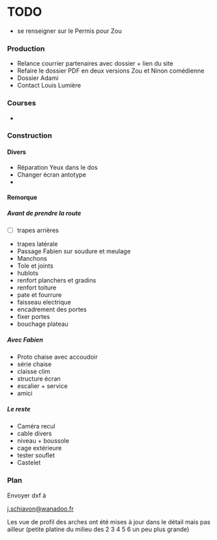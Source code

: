 # TODO

- se renseigner sur le Permis pour Zou

### Production

- Relance courrier partenaires avec dossier + lien du site
- Refaire le dossier PDF en deux versions Zou et Ninon comédienne
- Dossier Adami
- Contact Louis Lumière

### Courses

- 

### Construction

#### Divers

- Réparation Yeux dans le dos
- Changer écran antotype
- 
#### Remorque

##### Avant de prendre la route
- [ ] trapes arrières
- trapes latérale
- Passage Fabien sur soudure et meulage
- Manchons
- Tole et joints
- hublots
- renfort planchers et gradins
- renfort toiture
- pate et fourrure
- faisseau electrique
- encadrement des portes
- fixer portes
- bouchage plateau

##### Avec Fabien

- Proto chaise avec accoudoir
- série chaise
- claisse clim
- structure écran
- escalier + service
- amici

##### Le reste
- Caméra recul
- cable divers
- niveau + boussole
- cage extérieure
- tester souflet
- Castelet

### Plan

Envoyer dxf à 

j.schiavon@wanadoo.fr


Les vue de profil des arches ont été mises à jour dans le détail mais pas ailleur (petite platine du milieu des 2 3 4 5 6 un peu plus grande)

